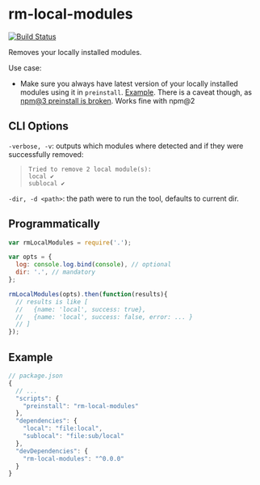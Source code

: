 # rm-local-modules

[![Build Status](https://travis-ci.org/ArnaudRinquin/rm-local-modules.svg?branch=master)](https://travis-ci.org/ArnaudRinquin/rm-local-modules)

Removes your locally installed modules.

Use case:

* Make sure you always have latest version of your locally installed modules using it in `preinstall`. [Example](https://github.com/ArnaudRinquin/local_modules_poc). There is a caveat though, as [npm@3 preinstall is broken](https://github.com/npm/npm/issues/10379). Works fine with npm@2

## CLI Options

`-verbose, -v`: outputs which modules where detected and if they were successfully removed:

> ```
> Tried to remove 2 local module(s):
> local ✔
> sublocal ✔
> ```

`-dir, -d <path>`: the path were to run the tool, defaults to current dir.

## Programmatically

```js
var rmLocalModules = require('.');

var opts = {
  log: console.log.bind(console), // optional
  dir: '.', // mandatory
};

rmLocalModules(opts).then(function(results){
  // results is like [
  //   {name: 'local', success: true},
  //   {name: 'local', success: false, error: ... }
  // ]
});
```

## Example

```js
// package.json
{
  // ...
  "scripts": {
    "preinstall": "rm-local-modules"
  },
  "dependencies": {
    "local": "file:local",
    "sublocal": "file:sub/local"
  },
  "devDependencies": {
    "rm-local-modules": "^0.0.0"
  }
}
```
